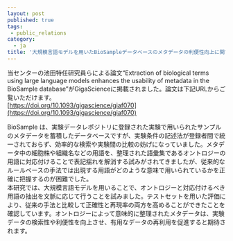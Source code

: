 ```yaml
---
layout: post
published: true
tags:
 - public_relations
category:
  - ja
title: '大規模言語モデルを用いたBioSampleデータベースのメタデータの利便性向上に関する論文がGigaScienceに掲載されました'
---
```

当センターの池田特任研究員らによる論文“Extraction of biological terms using large language models enhances the usability of metadata in the BioSample database”がGigaScienceに掲載されました。論文は下記URLからご覧いただけます。
<br />
[https://doi.org/10.1093/gigascience/giaf070](https://doi.org/10.1093/gigascience/giaf070)

BioSample は、実験データレポジトリに登録された実験で用いられたサンプルのメタデータを蓄積したデータベースですが、実験条件の記述法が登録者間で統一されておらず、効率的な検索や実験間の比較の妨げになっていました。メタデータ中の細胞株や組織名などの用語を、整理された語彙集であるオントロジーの用語に対応付けることで表記揺れを解消する試みがされてきましたが、従来的なルールベースの手法では出現する用語がどのような意味で用いられているかを正確に把握するのが困難でした。<br />
本研究では、大規模言語モデルを用いることで、オントロジーと対応付けるべき用語の抽出を文脈に応じて行うことを試みました。テストセットを用いた評価により、従来の手法と比較して正確性と再現率の両方を高めることができたことを確認しています。オントロジーによって意味的に整理されたメタデータは、実験データの検索性や利便性を向上させ、有用なデータの再利用を促進すると期待されます。
<br />
